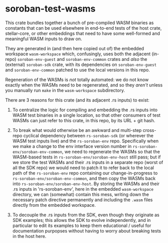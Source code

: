 # soroban-test-wasms

This crate bundles together a bunch of pre-compiled WASM binaries as
constants that can be used elsewhere in end-to-end tests of the host crate,
stellar-core, or other embeddings that need to have some well-formed and
meaningful WASM inputs to draw on.

They are generated in (and then here copied out of) the embedded workspace
`wasm-workspace` which, confusingly, uses both the adjacent (in-repo)
`soroban-env-guest` and `soroban-env-common` crates and _also_ the
(external) `soroban-sdk` crate, with its dependencies on `soroban-env-guest`
and `soroban-env-common` patched to use the local versions in this repo.

Regeneration of the WASMs is _not_ totally automated: we do not know exactly
when the WASMs need to be regenerated, and so they _aren't_ unless you
manually run `make` in the `wasm-workspace` subdirectory.

There are 3 reasons for this crate (and its adjacent .rs inputs) to exist:

  1. To centralize the logic for compiling and embedding the .rs inputs into
     WASM test binaries in a single location, so that other consumers of
     test WASMs can just refer to this crate, in this repo, by its URL + git
     hash.

  2. To break what would otherwise be an awkward and multi-step cross-repo
     cyclical dependency between `rs-soroban-sdk` (or wherever the WASM test
     inputs live) and the `rs-soroban-env` repo. Specifically when we make a
     change to the env interface version number in
     `rs-soroban-env/soroban-env-common`, we need to regenerate the WASMs so
     that the WASM-based tests in `rs-soroban-env/soroban-env-host` still
     pass; but if we store the test WASMs and their .rs inputs in a separate
     repo (worst of all the SDK repo) we would need to patch it to refer
     back to the local path of the `rs-soroban-env` repo containing our
     change-in-progress to `rs-soroban-env/soroban-env-common`, and then
     copy the WASMs back into `rs-soroban-env/soroban-env-host`. By storing
     the WASMs and their .rs inputs in 'rs-soroban-env', here in the
     embedded `wasm-workspace` directory, we can (somewhat) contain this
     mess, writing down the necessary patch directive permanently and
     including the `.wasm` files directly from the embedded workspace.

  3. To decouple the .rs inputs from the SDK, even though they originate as
     SDK examples; this allows the SDK to evolve independently, and in
     particular to edit its examples to keep them educational / useful for
     documentation purpopses without having to worry about breaking tests in
     the host here.
